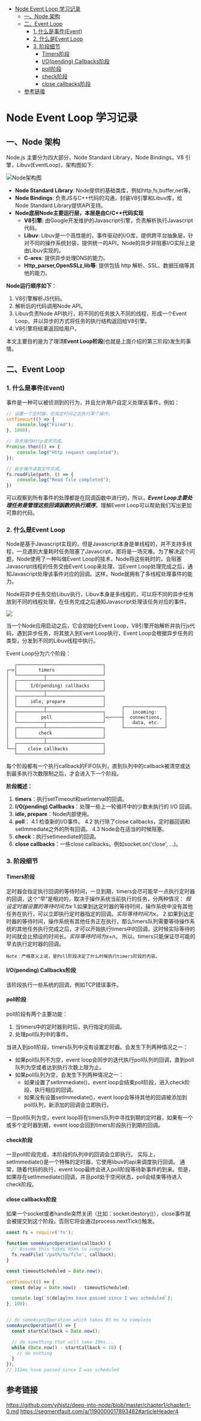 <!-- @import "[TOC]" {cmd="toc" depthFrom=1 depthTo=6 orderedList=false} -->

<!-- code_chunk_output -->

* [Node Event Loop 学习记录](#node-event-loop-学习记录)
	* [一、Node 架构](#一-node-架构)
	* [二、Event Loop](#二-event-loop)
		* [1. 什么是事件(Event)](#1-什么是事件event)
		* [2. 什么是Event Loop](#2-什么是event-loop)
		* [3. 阶段细节](#3-阶段细节)
			* [Timers阶段](#timers阶段)
			* [I/O(pending) Callbacks阶段](#iopending-callbacks阶段)
			* [poll阶段](#poll阶段)
			* [check阶段](#check阶段)
			* [close callbacks阶段](#close-callbacks阶段)
	* [参考链接](#参考链接)

<!-- /code_chunk_output -->

# Node Event Loop 学习记录

## 一、Node 架构

Node.js 主要分为四大部分，Node Standard Library，Node Bindings，V8 引擎，Libuv(EventLoop)，架构图如下:

![Node架构图](./assets/images/Node/Node_Common_1.png)

- **Node Standard Library**: Node提供的基础类库，例如http,fs,buffer,net等。
- **Node Bindings**: 负责JS与C++代码的沟通，封装V8引擎和Libuv库，给Node Standard Library提供API支持。
- **Node底层Node主要运行层，本层是由C/C++代码实现**
  - **V8引擎**: 由Google开发维护的Javascript引擎，负责解析执行Javascript代码。
  - **Libuv**: Libuv是一个高性能的，事件驱动的I/O库，提供跨平台抽象层，针对不同的操作系统封装，提供统一的API。Node的异步非阻塞I/O实际上是由Libuv实现的。
  - **C-ares**: 提供异步处理DNS的能力。
  - **Http_parser,OpenSSLz,lib等**: 提供包括 http 解析、SSL、数据压缩等其他的能力。

**Node运行顺序如下**：
1. V8引擎解析JS代码。
2. 解析后的代码调用Node API。
3. Libuv负责Node API执行，将不同的任务放入不同的线程，形成一个Event Loop，并以异步的方式将任务的执行结构返回给V8引擎。
4. V8引擎将结果返回给用户。

本文主要目的是为了理清**Event Loop阶段**(也就是上面介绍的第三阶段)发生的事情。


## 二、Event Loop
### 1. 什么是事件(Event)
事件是一种可以被侦测到的行为，并且允许用户自定义处理该事件。例如：
```javascript {.line-numbers}
// 设置一个定时器，在指定时间之后执行某个操作。
setTimeout(() => {
    console.log("Fired");
}, 1000);
```
```javascript {.line-numbers}
// 异步操作Http请求完成。
Promise.then(() => {
    console.log("Http request completed");
});

// 异步操作读取文件完成。
fs.readFile(path, () => {
    console.log("Read file completed");
})
```
可以观察到所有事件的处理都是在回调函数中进行的，所以，***Event Loop主要处理任务是管理这些回调函数的执行顺序***，理解Event Loop可以帮助我们写出更加可靠的代码。

### 2. 什么是Event Loop
Node是基于Javascript实现的，但是Javascript本身是单线程的，并不支持多线程，一旦遇到大量耗时任务阻塞了Javascript，那将是一场灾难。为了解决这个问题，Node使用了一种叫做Event Loop的技术，Node将这些耗时的，会阻塞Javascript线程的任务交由Event Loop来处理，当Event Loop处理完成之后，通知Javascript处理该事件对应的回调。这样，Node就拥有了多线程处理事件的能力。

Node将异步任务交给Libuv执行，Libuv本身是多线程的，可以将不同的异步任务放到不同的线程处理，在任务完成之后通知Javascript处理该任务对应的事件。

![](./assets/images/Node/Event-loop/Node_Event_Loop1.png)

当一个Node应用启动之后，它会初始化Event Loop，V8引擎开始解析并执行js代码，遇到异步任务，将其放入到Event Loop执行，Event Loop会根据异步任务的类型，分发到不同的Libuv线程中执行。

Event Loop分为六个阶段：
```
   ┌────────────────────────────────┐
┌─>│        timers                  │
│  └──────────┬─────────────────────┘
│  ┌──────────┴─────────────────────┐
│  │     I/O(pending) callbacks     │
│  └──────────┬─────────────────────┘
│  ┌──────────┴─────────────────────┐
│  │     idle, prepare              │
│  └──────────┬─────────────────────┘      ┌───────────────┐
│  ┌──────────┴─────────────────────┐      │   incoming:   │
│  │         poll                   │<─────┤  connections, │
│  └──────────┬─────────────────────┘      │   data, etc.  │
│  ┌──────────┴─────────────────────┐      └───────────────┘
│  │        check                   │
│  └──────────┬─────────────────────┘
│  ┌──────────┴─────────────────────┐
└──┤    close callbacks             │
   └────────────────────────────────┘
```
每个阶段都有一个执行callback的FIFO队列，直到队列中的callback被清空或达到最多执行次数限制之后，才会进入下一个阶段。

**阶段概述：**
1. **timers**：执行setTimeout和setInterval的回调。
2. **I/O(pending) Callbacks**：处理一些上一轮循环中的少数未执行的 I/O 回调。
3. **idle, prepare**：Node内部使用。
4. **poll**：
    4.1 检查新的I/O事件。
    4.2 执行除了close callbacks，定时器回调和setImmediate之外的所有回调。
    4.3 Node会在适当的时候阻塞。
5. **check**：执行setImeediate的回调。
6. **close callbacks**：一些close callbacks。例如socket.on('close', ...)。

### 3. 阶段细节
#### Timers阶段 
定时器会指定执行回调的等待时间，一旦到期，timers会尽可能早一点执行定时器的回调，这个“早”是相对的，取决于操作系统当前执行的任务，分两种情况：
*假设定时器设置的等待时间为x*
1.如果到达定时器的等待时间，操作系统中没有其他任务在执行，可以立即执行定时器指定的回调。*实际等待时间为x*。
2.如果到达定时器的等待时间，操作系统有其他任务正在执行，那么timers队列需要等待操作系统的其他任务执行完成之后，才可以开始执行timers中的回调，这时候实际等待的时间就会比预设的时间长。*实际等待时间为x+n*。
所以，timers只能保证尽可能的早去执行定时器的回调。
```
Note：严格意义上说，是Poll阶段决定了什么时候执行timers阶段的内容。
```

#### I/O(pending) Callbacks阶段
该阶段执行一些系统的回调，例如TCP错误事件。

#### poll阶段
poll阶段有两个主要功能：
1. 当timers中的定时器到时后，执行指定的回调。
2. 处理poll队列中的事件。

当进入到poll阶段，timers队列中没有设置定时器。会发生下列两种情况之一：
- 如果poll队列不为空，event loop会同步的迭代执行poll队列的回调，直到poll队列为空或者达到执行次数上限为止。
- 如果poll队列为空，会发生下列两种情况之一：
  - 如果设置了setImmediate()，event loop会结束poll阶段，进入check阶段，执行相应的回调。
  - 如果没有设置setImmediate()，event loop会等待其他的回调被添加到poll队列，新添加的回调会立即执行。

一旦poll队列为空，event loop将在timers队列中寻找到期的定时器，如果有一个或多个定时器到期，event loop会回到timers阶段执行到期的回调。

#### check阶段
一旦poll阶段完成，本阶段的队列中的回调会立即执行。
实际上，setImmediate()是一个特殊的定时器，它使用libuv的api来调度执行回调。
通常，随着代码的执行，event loop最终会进入poll阶段等待新事件的到来。但是，如果存在setImmediate()回调，并且poll处于空闲状态，poll会结束等待进入check阶段。

#### close callbacks阶段
如果一个socket或者handle突然关闭（比如：socket.destory()），close事件就会被提交到这个阶段。否则它将会通过process.nextTick()触发。


```javascript {.line-numbers}
const fs = require('fs');

function someAsyncOperation(callback) {
  // Assume this takes 95ms to complete
  fs.readFile('/path/to/file', callback);
}

const timeoutScheduled = Date.now();

setTimeout(() => {
  const delay = Date.now() - timeoutScheduled;

  console.log(`${delay}ms have passed since I was scheduled`);
}, 100);


// do someAsyncOperation which takes 95 ms to complete
someAsyncOperation(() => {
  const startCallback = Date.now();

  // do something that will take 10ms...
  while (Date.now() - startCallback < 10) {
    // do nothing
  }
});
// 111ms have passed since I was scheduled
```
## 参考链接
https://github.com/yjhjstz/deep-into-node/blob/master/chapter1/chapter1-0.md
https://segmentfault.com/a/1190000017893482#articleHeader4